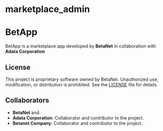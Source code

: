 # marketplace_admin 

# BetApp

BetApp is a marketplace app developed by **BetaNet** in collaboration with **Adata Corporation**

## License

This project is proprietary software owned by BetaNet. Unauthorized use, modification, or distribution is prohibited. See the [LICENSE](LICENSE) file for details.

## Collaborators

- **BetaNet** and.
- **Adata Corporation**: Collaborator and contributor to the project.
- **Betanet Company**: Collaborator and contributor to the project.